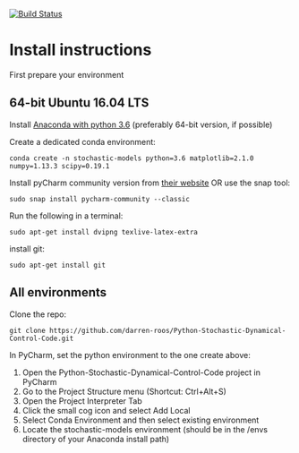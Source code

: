 [![Build Status](https://travis-ci.org/darren-roos/Python-Stochastic-Dynamical-Control-Code.svg?branch=master)](https://travis-ci.org/darren-roos/Python-Stochastic-Dynamical-Control-Code)

# Install instructions

First prepare your environment

## 64-bit Ubuntu 16.04 LTS

Install [Anaconda with python 3.6](https://conda.io/docs/user-guide/install/index.html) (preferably 64-bit version, if possible)

Create a dedicated conda environment:

    conda create -n stochastic-models python=3.6 matplotlib=2.1.0 numpy=1.13.3 scipy=0.19.1

Install pyCharm community version from [their website](https://www.jetbrains.com/pycharm/download/#section=linux) 
OR use the snap tool: 

    sudo snap install pycharm-community --classic

Run the following in a terminal:

    sudo apt-get install dvipng texlive-latex-extra

install git: 

    sudo apt-get install git 
    
## All environments

Clone the repo: 

    git clone https://github.com/darren-roos/Python-Stochastic-Dynamical-Control-Code.git

In PyCharm, set the python environment to the one create above:
1. Open the Python-Stochastic-Dynamical-Control-Code project in PyCharm
2. Go to the Project Structure menu (Shortcut: Ctrl+Alt+S)
3. Open the Project Interpreter Tab
4. Click the small cog icon and select Add Local
5. Select Conda Environment and then select existing environment
6. Locate the stochastic-models environment (should be in the /envs directory of your Anaconda install path)
